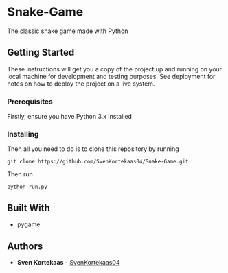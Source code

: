 # Snake-Game
The classic snake game made with Python

## Getting Started

These instructions will get you a copy of the project up and running on your local machine for development and testing purposes. See deployment for notes on how to deploy the project on a live system.

### Prerequisites

Firstly, ensure you have Python 3.x installed

### Installing

Then all you need to do is to clone this repository by running

```
git clone https://github.com/SvenKortekaas04/Snake-Game.git
```

Then run

```
python run.py
```

## Built With
* pygame

## Authors

* **Sven Kortekaas** - [SvenKortekaas04](https://github.com/SvenKortekaas04)
